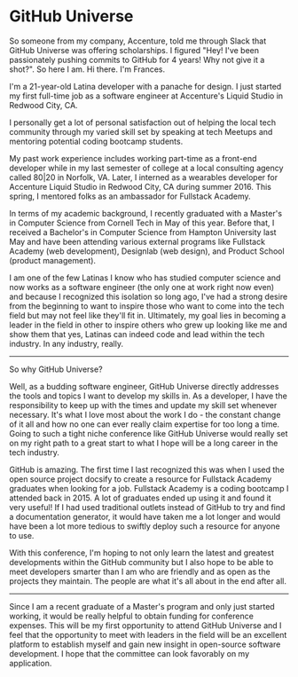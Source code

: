 # GitHub Universe

So someone from my company, Accenture, told me through Slack that GitHub Universe was offering scholarships. I figured "Hey! I've been passionately pushing commits to GitHub for 4 years! Why not give it a shot?". So here I am. Hi there. I'm Frances.

I'm a 21-year-old Latina developer with a panache for design. I just started my first full-time job as a software engineer at Accenture's Liquid Studio in Redwood City, CA.

I personally get a lot of personal satisfaction out of helping the local tech community through my varied skill set by speaking at tech Meetups and mentoring potential coding bootcamp students.

My past work experience includes working part-time as a front-end developer while in my last semester of college at a local consulting agency called 80|20 in Norfolk, VA. Later, I interned as a wearables developer for Accenture Liquid Studio in Redwood City, CA during summer 2016. This spring, I mentored folks as an ambassador for Fullstack Academy.

In terms of my academic background, I recently graduated with a Master's in Computer Science from Cornell Tech in May of this year. Before that, I received a Bachelor's in Computer Science from Hampton University last May and have been attending various external programs like Fullstack Academy (web development), Designlab (web design), and Product School (product management).

I am one of the few Latinas I know who has studied computer science and now works as a software engineer (the only one at work right now even) and because I recognized this isolation so long ago, I've had a strong desire from the beginning to want to inspire those who want to come into the tech field but may not feel like they'll fit in. Ultimately, my goal lies in becoming a leader in the field in other to inspire others who grew up looking like me and show them that yes, Latinas can indeed code and lead within the tech industry. In any industry, really.

---

So why GitHub Universe?

Well, as a budding software engineer, GitHub Universe directly addresses the tools and topics I want to develop my skills in. As a developer, I have the responsibility to keep up with the times and update my skill set whenever necessary. It's what I love most about the work I do - the constant change of it all and how no one can ever really claim expertise for too long a time. Going to such a tight niche conference like GitHub Universe would really set on my right path to a great start to what I hope will be a long career in the tech industry.

GitHub is amazing. The first time I last recognized this was when I used the open source project docsify to create a resource for Fullstack Academy graduates when looking for a job. Fullstack Academy is a coding bootcamp I attended back in 2015. A lot of graduates ended up using it and found it very useful! If I had used traditional outlets instead of GitHub to try and find a documentation generator, it would have taken me a lot longer and would have been a lot more tedious to swiftly deploy such a resource for anyone to use.

With this conference, I'm hoping to not only learn the latest and greatest developments within the GitHub community but I also hope to be able to meet developers smarter than I am who are friendly and as open as the projects they maintain. The people are what it's all about in the end after all.

---

Since I am a recent graduate of a Master's program and only just started working, it would be really helpful to obtain funding for conference expenses. This will be my first opportunity to attend GitHub Universe and I feel that the opportunity to meet with leaders in the field will be an excellent platform to establish myself and gain new insight in open-source software development. I hope that the committee can look favorably on my application.